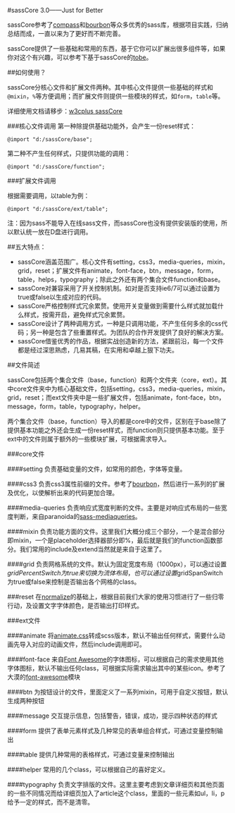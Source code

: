 #sassCore 3.0——Just for Better

sassCore参考了[compass](http://compass-style.org/)和[bourbon](http://bourbon.io/)等众多优秀的sass库，根据项目实践，归纳总结而成，一直以来为了更好而不断完善。

sassCore提供了一些基础和常用的东西，基于它你可以扩展出很多组件等，如果你对这个有兴趣，可以参考下基于sassCore的[tobe](http://tobe.w3cplus.com)。

##如何使用？


sassCore分核心文件和扩展文件两种。其中核心文件提供一些基础的样式和`@mixin`，`%`等方便调用；而扩展文件则提供一些模块的样式，如`form`，`table`等。

详细使用文档请移步：[w3cplus sassCore](http://w3cplus.com/sasscore/index.html)

###核心文件调用
第一种除提供基础功能外，会产生一份reset样式：

	@import "d:/sassCore/base";

第二种不产生任何样式，只提供功能的调用：

	@import "d:/sassCore/function";

###扩展文件调用 

根据需要调用，以table为例：

	@import "d:/sassCore/ext/table";

注：因为sass不能导入在线sass文件，而sassCore也没有提供安装版的使用，所以默认统一放在D盘进行调用。

##五大特点：

* sassCore涵盖范围广。核心文件有setting，css3，media-queries，mixin，grid，reset；扩展文件有animate，font-face，btn，message，form，table，helps，typography；除此之外还有两个集合文件function和base。
* sassCore对兼容采用了开关控制机制。如对是否支持ie6/7可以通过设置为true或false以生成对应的代码。
* sassCore严格控制样式冗余累赘。使用开关变量做到需要什么样式就加载什么样式，按需开启，避免样式冗余累赘。
* sassCore设计了两种调用方式，一种是只调用功能，不产生任何多余的css代码；另一种是包含了些重置样式。为团队的合作开发提供了良好的解决方案。
* sassCore借鉴优秀的作品，根据实战创造新的方法，紧跟前沿，每一个文件都是经过深思熟虑，几易其稿，在实用和卓越上狠下功夫。

##文件简述

sassCore包括两个集合文件（base，function）和两个文件夹（core，ext）。其中core文件夹中为核心基础文件，包括setting，css3，media-queries，mixin，grid，reset；而ext文件夹中是一些扩展文件，包括animate，font-face，btn，message，form，table，typography，helper。

两个集合文件（base，function）导入的都是core中的文件，区别在于base除了提供基本功能之外还会生成一份reset样式，而function则只提供基本功能。至于ext中的文件则属于额外的一些模块扩展，可根据需求导入。

###core文件

####setting
负责基础变量的文件，如常用的颜色，字体等变量。

####css3
负责css3属性前缀的文件。参考了[bourbon](http://bourbon.io/)，然后进行一系列的扩展及优化，以使解析出来的代码更加合理。

####media-queries
负责响应式宽度判断的文件。主要是对响应式布局的一些宽度判断，来自paranoida的[sass-mediaqueries](https://github.com/paranoida/sass-mediaqueries)。

####mixin
负责功能方面的文件。这里我们大概分成三个部分，一个是混合部分即mixin，一个是placeholder选择器部分即%，最后就是我们的function函数部分。我们常用的include及extend当然就是来自于这里了。

####grid
负责网格系统的文件。默认为固定宽度布局（1000px），可以通过设置$gridPercentSwitch为true来切换为流体布局，也可以通过设置$gridSpanSwitch为true或false来控制是否输出各个网格的class。

###reset
在[normalize](http://necolas.github.io/normalize.css/)的基础上，根据目前我们大家的使用习惯进行了一些归零行动，及设置文字字体颜色，是否输出打印样式。

###ext文件

####animate
将[animate.css](http://daneden.github.io/animate.css/)转成scss版本，默认不输出任何样式，需要什么动画先导入对应的动画文件，然后include调用即可。

####font-face
来自[Font Awesome](http://fontawesome.io/)的字体图标，可以根据自己的需求使用其他字体图标，默认不输出任何class，可根据实际需求输出其中的某些icon。参考了大漠的[font-awesome](https://github.com/airen/w3cplusSass/tree/master/lib/module/font-awesome)模块

####btn
为按钮设计的文件，里面定义了一系列mixin，可用于自定义按钮，默认生成两种按钮

####message
交互提示信息，包括警告，错误，成功，提示四种状态的样式

####form
提供了表单元素样式及几种常见的表单组合样式，可通过变量控制输出

####table
提供几种常用的表格样式，可通过变量来控制输出

####helper
常用的几个class，可以根据自己的喜好定义。

####typography
负责文字排版的文件。这里主要考虑到文章详细页和其他页面的一些不同情况而给详细页加入了article这个class，里面的一些元素如ul，li，p给予一定的样式，而不是清零。
